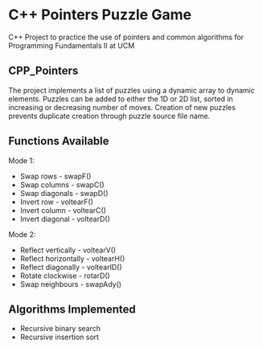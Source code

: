 # C++ Pointers Puzzle Game
C++ Project to practice the use of pointers and common algorithms for Programming Fundamentals II at UCM

## CPP_Pointers
The project implements a list of puzzles using a dynamic array to dynamic elements.
Puzzles can be added to either the 1D or 2D list, sorted in increasing or decreasing number of moves.
Creation of new puzzles prevents duplicate creation through puzzle source file name.

## Functions Available
Mode 1:
* Swap rows       - swapF()
* Swap columns    - swapC()
* Swap diagonals  - swapD()
* Invert row      - voltearF()
* Invert column   - voltearC()
* Invert diagonal - voltearD()

Mode 2:
* Reflect vertically    - voltearV()
* Reflect horizontally  - voltearH()
* Reflect diagonally    - voltearID()
* Rotate clockwise      - rotarD()
* Swap neighbours       - swapAdy()

## Algorithms Implemented
* Recursive binary search
* Recursive insertion sort
